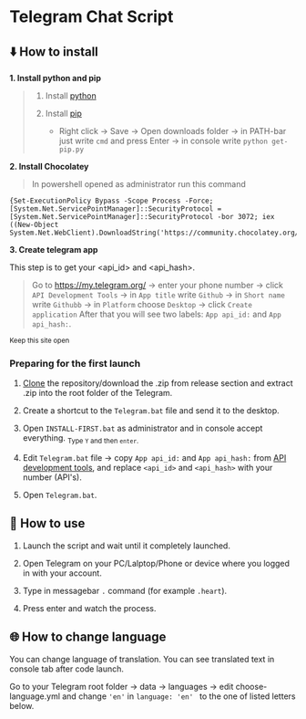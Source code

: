 # Telegram Chat Script

## :arrow_down: How to install
**1. Install python and pip**
> 1) Install [python](https://www.python.org/downloads/)
> 
> 2) Install [pip](https://bootstrap.pypa.io/get-pip.py)
>     - Right click -> Save -> Open downloads folder -> in PATH-bar just write `cmd` and press Enter -> in console write `python get-pip.py`



**2. Install Chocolatey**
> In powershell opened as administrator run this command
```
{Set-ExecutionPolicy Bypass -Scope Process -Force; [System.Net.ServicePointManager]::SecurityProtocol = [System.Net.ServicePointManager]::SecurityProtocol -bor 3072; iex ((New-Object System.Net.WebClient).DownloadString('https://community.chocolatey.org/install.ps1'))
```
**3. Create telegram app**

This step is to get your <api_id> and <api_hash>. 

> Go to https://my.telegram.org/ -> enter your phone number -> click `API Development Tools` -> in `App title` write `Github` -> in `Short name` write `Githubb` -> in `Platform` choose `Desktop` -> click `Create application`
After that you will see two labels: `App api_id:` and `App api_hash:`. 

<sub>Keep this site open</sub>

### Preparing for the first launch
1. [Clone](How_to_clone_repo.md) the repository/download the .zip from release section and extract .zip into the root folder of the Telegram.

3. Create a shortcut to the `Telegram.bat` file and send it to the desktop.

4. Open `INSTALL-FIRST.bat` as administrator and in console accept everything. <sub>Type `Y` and then `enter`.</sub>

5. Edit `Telegram.bat` file -> copy `App api_id:` and `App api_hash:` from [API development tools](https://my.telegram.org/apps), and replace `<api_id>` and `<api_hash>` with your number (API's).

6. Open `Telegram.bat`.


## :electric_plug: How to use

1. Launch the script and wait until it completely launched.

2. Open Telegram on your PC/Lalptop/Phone or device where you logged in with your account.

3. Type in messagebar `.` command (for example `.heart`).

4. Press enter and watch the process.

## :globe_with_meridians: How to change language

You can change language of translation. You can see translated text in console tab after code launch.

Go to your Telegram root folder -> data -> languages -> edit choose-language.yml and change 
`'en'` in `language: 'en' ` to the one of listed letters below.
